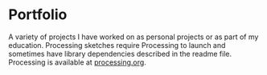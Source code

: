 # Portfolio
A variety of projects I have worked on as personal projects or as part of my education. Processing sketches require Processing to launch and sometimes have library dependencies described in the readme file. Processing is available at [processing.org](https://processing.org/).
